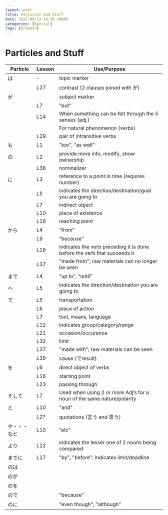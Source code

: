 ```yaml
--- 
layout: post 
title: Particles and Stuff
date: 2023-09-13 16:20 +0800 
categories: [Special]
tags: [Grammar]
---
```

 
# Particles and Stuff

| Particle | Lesson | Use/Purpose |
| -- | -- | -- |
| は | - | topic marker |
| | L27 | contrast (2 clauses joined with が) |
| が | | subject marker |
| | L7 | "but" | 
| | L14 | When something can be felt through the 5 senses (adj.) |
| | | For natural phenomenon (verbs) | 
| | L29 | pair of intransitive verbs |
| も | L1 | "too", "as well" |
| の | L2 | provide more info, modify, show ownership |
| | L38 | nominalizer |
| に | L3 | reference to a point in time (requires number) |
| | L5 | indicates the direction/destination/goal you are going to |
| | L7 | indirect object |
| | L10 | place of existence |
| | L16 | reaching point |
| から | L4 | “from” |
| | L9 | “because” |
| | L16 | indicates the verb preceding it is done before the verb that succeeds it |
| | L37 | "made from"; raw materials can no longer be seen |
| まで | L4 | “up to”, “until” |
| へ | L5 |  indicates the direction/destination you are going to |
| で | L5 | transportation |
| | L6 | place of action |
| | L7 | tool, means, language |
| | L12 | indicates group/category/range |
| | L21 | occasion/occurence |
| | L32 | limit |
| | L37 | "made with"; raw materials can be seen |
| | L39 | cause (でresult) |
| を | L6 | direct object of verbs |
| | L16 | starting point |
| | L23 | passing through |
| そして  | L7 | Used when using 2 or more Adj’s for a noun of the same nature/polarity | 
| と | L10 | "and" |
| | L2? | quotations (言う and 思う) |
| や・・・など | L10 | “etc” |
| より | L12 | indicates the lesser one of 2 nouns being compared |
| までに | L17 | "by", "before", indicates limit/deadline |
| のは | | |
| のが | | |
| のを | | |
| ので |  | "because" |
| のに |  | "even though", "although" |
